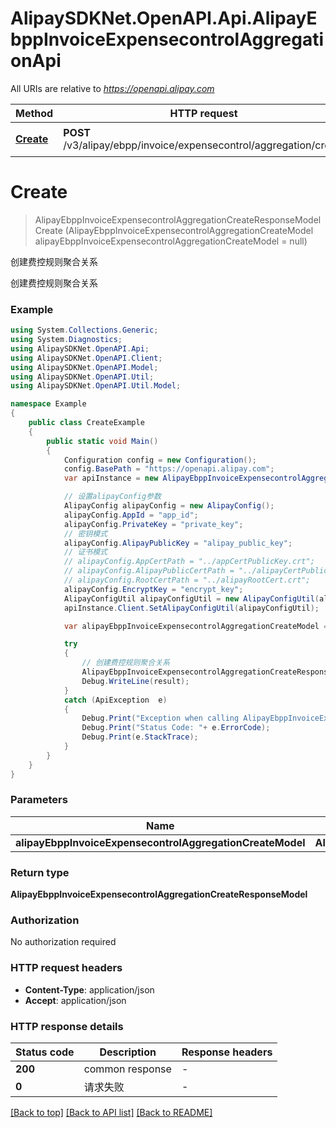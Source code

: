 # AlipaySDKNet.OpenAPI.Api.AlipayEbppInvoiceExpensecontrolAggregationApi

All URIs are relative to *https://openapi.alipay.com*

Method | HTTP request | Description
------------- | ------------- | -------------
[**Create**](AlipayEbppInvoiceExpensecontrolAggregationApi.md#create) | **POST** /v3/alipay/ebpp/invoice/expensecontrol/aggregation/create | 创建费控规则聚合关系


<a name="create"></a>
# **Create**
> AlipayEbppInvoiceExpensecontrolAggregationCreateResponseModel Create (AlipayEbppInvoiceExpensecontrolAggregationCreateModel alipayEbppInvoiceExpensecontrolAggregationCreateModel = null)

创建费控规则聚合关系

创建费控规则聚合关系

### Example
```csharp
using System.Collections.Generic;
using System.Diagnostics;
using AlipaySDKNet.OpenAPI.Api;
using AlipaySDKNet.OpenAPI.Client;
using AlipaySDKNet.OpenAPI.Model;
using AlipaySDKNet.OpenAPI.Util;
using AlipaySDKNet.OpenAPI.Util.Model;

namespace Example
{
    public class CreateExample
    {
        public static void Main()
        {
            Configuration config = new Configuration();
            config.BasePath = "https://openapi.alipay.com";
            var apiInstance = new AlipayEbppInvoiceExpensecontrolAggregationApi(config);

            // 设置alipayConfig参数
            AlipayConfig alipayConfig = new AlipayConfig();
            alipayConfig.AppId = "app_id";
            alipayConfig.PrivateKey = "private_key";
            // 密钥模式
            alipayConfig.AlipayPublicKey = "alipay_public_key";
            // 证书模式
            // alipayConfig.AppCertPath = "../appCertPublicKey.crt";
            // alipayConfig.AlipayPublicCertPath = "../alipayCertPublicKey_RSA2.crt";
            // alipayConfig.RootCertPath = "../alipayRootCert.crt";
            alipayConfig.EncryptKey = "encrypt_key";
            AlipayConfigUtil alipayConfigUtil = new AlipayConfigUtil(alipayConfig);
            apiInstance.Client.SetAlipayConfigUtil(alipayConfigUtil);

            var alipayEbppInvoiceExpensecontrolAggregationCreateModel = new AlipayEbppInvoiceExpensecontrolAggregationCreateModel(); // AlipayEbppInvoiceExpensecontrolAggregationCreateModel |  (optional) 

            try
            {
                // 创建费控规则聚合关系
                AlipayEbppInvoiceExpensecontrolAggregationCreateResponseModel result = apiInstance.Create(alipayEbppInvoiceExpensecontrolAggregationCreateModel);
                Debug.WriteLine(result);
            }
            catch (ApiException  e)
            {
                Debug.Print("Exception when calling AlipayEbppInvoiceExpensecontrolAggregationApi.Create: " + e.Message );
                Debug.Print("Status Code: "+ e.ErrorCode);
                Debug.Print(e.StackTrace);
            }
        }
    }
}
```

### Parameters

Name | Type | Description  | Notes
------------- | ------------- | ------------- | -------------
 **alipayEbppInvoiceExpensecontrolAggregationCreateModel** | **AlipayEbppInvoiceExpensecontrolAggregationCreateModel**|  | [optional] 

### Return type

**AlipayEbppInvoiceExpensecontrolAggregationCreateResponseModel**

### Authorization

No authorization required

### HTTP request headers

 - **Content-Type**: application/json
 - **Accept**: application/json


### HTTP response details
| Status code | Description | Response headers |
|-------------|-------------|------------------|
| **200** | common response |  -  |
| **0** | 请求失败 |  -  |

[[Back to top]](#) [[Back to API list]](../README.md#documentation-for-api-endpoints) [[Back to README]](../README.md)


